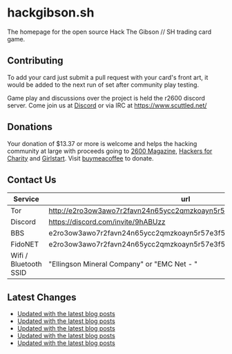 # hackgibson.sh
The homepage for the open source Hack The Gibson // SH trading card game.


## Contributing

To add your card just submit a pull request with your card's front art, it would be added to the next run of set after community play testing.

Game play and discussions over the project is held the r2600 discord server. Come join us at [Discord](https://discord.com/invite/9hABUzz) or via IRC at https://www.scuttled.net/


## Donations

Your donation of $13.37 or more is welcome and helps the hacking community at large with proceeds going to [2600 Magazine](https://2600.com/), [Hackers for Charity](https://hackersforcharity.org) and [Girlstart](https://girlstart.org).  Visit [buymeacoffee](https://www.buymeacoffee.com/hackgibson.sh) to donate.


## Contact Us

Service | url
-|-
Tor | http://e2ro3ow3awo7r2favn24n65ycc2qmzkoayn5r57e3f56nvjwdcgg32ad.onion
Discord | https://discord.com/invite/9hABUzz
BBS | e2ro3ow3awo7r2favn24n65ycc2qmzkoayn5r57e3f56nvjwdcgg32ad.onion:23
FidoNET | e2ro3ow3awo7r2favn24n65ycc2qmzkoayn5r57e3f56nvjwdcgg32ad.onion:24554
Wifi / Bluetooth SSID | "Ellingson Mineral Company" or "EMC Net - <fidonet address>"

## Latest Changes
<!-- BLOG-POST-LIST:START -->
- [Updated with the latest blog posts](https://github.com/DFW2600/hackgibson.sh/commit/9094a5f886a94e810ec2a706c76363a27736f077)
- [Updated with the latest blog posts](https://github.com/DFW2600/hackgibson.sh/commit/c7e7060da5cdeda8ea862c08a117f592bb3f7e41)
- [Updated with the latest blog posts](https://github.com/DFW2600/hackgibson.sh/commit/74efb52d44973c3e9dad83830f006952841111d6)
- [Updated with the latest blog posts](https://github.com/DFW2600/hackgibson.sh/commit/8e4f3a968adb5f6c9c1507e5bc78dfc4b5222b31)
- [Updated with the latest blog posts](https://github.com/DFW2600/hackgibson.sh/commit/86fb1f9b9f63d2aac5353ce95e7449501f2189c3)
<!-- BLOG-POST-LIST:END -->
